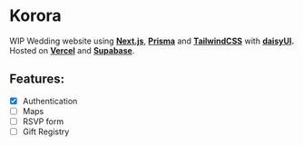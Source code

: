 # Korora

WIP Wedding website using **[Next.js](https://nextjs.org)**, **[Prisma](https://www.prisma.io)** and **[TailwindCSS](https://tailwindcss.com)** with **[daisyUI](https://daisyui.com).** Hosted on **[Vercel](https://vercel.com)** and **[Supabase](https://supabase.com)**.

## Features:

- [x] Authentication
- [ ] Maps
- [ ] RSVP form
- [ ] Gift Registry

